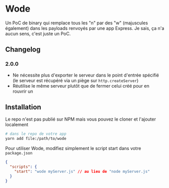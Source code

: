 # Wode

Un PoC de binary qui remplace tous les "n" par des "w" (majuscules également) dans les payloads renvoyés par une app Express. Je sais, ça n'a aucun sens, c'est juste un PoC.

## Changelog

### 2.0.0

- Ne nécessite plus d'exporter le serveur dans le point d'entrée spécifié (le serveur est récupéré via un piège sur `http.createServer`)
- Réutilise le même serveur plutôt que de fermer celui créé pour en rouvrir un

## Installation

Le repo n'est pas publié sur NPM mais vous pouvez le cloner et l'ajouter localement

```bash
# dans le repo de votre app
yarn add file:/path/to/wode
```

Pour utiliser Wode, modifiez simplement le script start dans votre `package.json`

```json
{
  "scripts": {
    "start": "wode myServer.js" // au lieu de "node myServer.js"
  }
}
```
